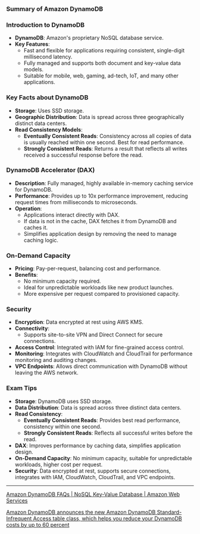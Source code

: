 ### Summary of Amazon DynamoDB

### Introduction to DynamoDB

- **DynamoDB**: Amazon's proprietary NoSQL database service.
- **Key Features**:
    - Fast and flexible for applications requiring consistent, single-digit millisecond latency.
    - Fully managed and supports both document and key-value data models.
    - Suitable for mobile, web, gaming, ad-tech, IoT, and many other applications.

### Key Facts about DynamoDB

- **Storage**: Uses SSD storage.
- **Geographic Distribution**: Data is spread across three geographically distinct data centers.
- **Read Consistency Models**:
    - **Eventually Consistent Reads**: Consistency across all copies of data is usually reached within one second. Best for read performance.
    - **Strongly Consistent Reads**: Returns a result that reflects all writes received a successful response before the read.

### DynamoDB Accelerator (DAX)

- **Description**: Fully managed, highly available in-memory caching service for DynamoDB.
- **Performance**: Provides up to 10x performance improvement, reducing request times from milliseconds to microseconds.
- **Operation**:
    - Applications interact directly with DAX.
    - If data is not in the cache, DAX fetches it from DynamoDB and caches it.
    - Simplifies application design by removing the need to manage caching logic.

### On-Demand Capacity

- **Pricing**: Pay-per-request, balancing cost and performance.
- **Benefits**:
    - No minimum capacity required.
    - Ideal for unpredictable workloads like new product launches.
    - More expensive per request compared to provisioned capacity.

### Security

- **Encryption**: Data encrypted at rest using AWS KMS.
- **Connectivity**:
    - Supports site-to-site VPN and Direct Connect for secure connections.
- **Access Control**: Integrated with IAM for fine-grained access control.
- **Monitoring**: Integrates with CloudWatch and CloudTrail for performance monitoring and auditing changes.
- **VPC Endpoints**: Allows direct communication with DynamoDB without leaving the AWS network.

### Exam Tips

- **Storage**: DynamoDB uses SSD storage.
- **Data Distribution**: Data is spread across three distinct data centers.
- **Read Consistency**:
    - **Eventually Consistent Reads**: Provides best read performance, consistency within one second.
    - **Strongly Consistent Reads**: Reflects all successful writes before the read.
- **DAX**: Improves performance by caching data, simplifies application design.
- **On-Demand Capacity**: No minimum capacity, suitable for unpredictable workloads, higher cost per request.
- **Security**: Data encrypted at rest, supports secure connections, integrates with IAM, CloudWatch, CloudTrail, and VPC endpoints.



---

[Amazon DynamoDB FAQs | NoSQL Key-Value Database | Amazon Web Services](https://aws.amazon.com/dynamodb/faqs/)

[Amazon DynamoDB announces the new Amazon DynamoDB Standard-Infrequent Access table class, which helps you reduce your DynamoDB costs by up to 60 percent](https://aws.amazon.com/about-aws/whats-new/2021/12/amazon-dynamodb-standard-infrequent-access-table-class/)